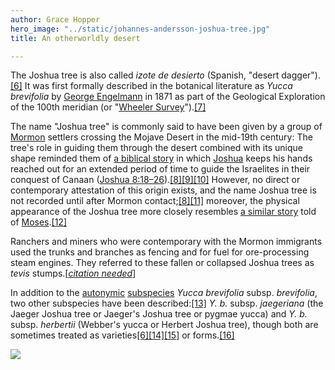 ```yaml
---
author: Grace Hopper
hero_image: "../static/johannes-andersson-joshua-tree.jpg"
title: An otherworldly desert

---
```

The Joshua tree is also called _izote de desierto_ (Spanish, "desert dagger").[\[6\]](https://en.m.wikipedia.org/wiki/Yucca_brevifolia#cite_note-ITIS-6) It was first formally described in the botanical literature as _Yucca brevifolia_ by [George Engelmann](https://en.m.wikipedia.org/wiki/George_Engelmann "George Engelmann") in 1871 as part of the Geological Exploration of the 100th meridian (or "[Wheeler Survey](https://en.m.wikipedia.org/wiki/Wheeler_Survey "Wheeler Survey")").[\[7\]](https://en.m.wikipedia.org/wiki/Yucca_brevifolia#cite_note-IPNI-7)

The name "Joshua tree" is commonly said to have been given by a group of [Mormon](https://en.m.wikipedia.org/wiki/Mormon "Mormon") settlers crossing the Mojave Desert in the mid-19th century: The tree's role in guiding them through the desert combined with its unique shape reminded them of [a biblical story](https://en.m.wikipedia.org/wiki/Conquest_of_Ai "Conquest of Ai") in which [Joshua](https://en.m.wikipedia.org/wiki/Joshua "Joshua") keeps his hands reached out for an extended period of time to guide the Israelites in their conquest of Canaan ([Joshua 8:18–26](https://en.wikisource.org/wiki/Bible_(King_James)/Joshua#8:18 "s:Bible (King James)/Joshua")).[\[8\]](https://en.m.wikipedia.org/wiki/Yucca_brevifolia#cite_note-jtnp-8)[\[9\]](https://en.m.wikipedia.org/wiki/Yucca_brevifolia#cite_note-9)[\[10\]](https://en.m.wikipedia.org/wiki/Yucca_brevifolia#cite_note-10) However, no direct or contemporary attestation of this origin exists, and the name Joshua tree is not recorded until after Mormon contact;[\[8\]](https://en.m.wikipedia.org/wiki/Yucca_brevifolia#cite_note-jtnp-8)[\[11\]](https://en.m.wikipedia.org/wiki/Yucca_brevifolia#cite_note-11) moreover, the physical appearance of the Joshua tree more closely resembles [a similar story](https://en.m.wikipedia.org/wiki/Rephidim "Rephidim") told of [Moses](https://en.m.wikipedia.org/wiki/Moses "Moses").[\[12\]](https://en.m.wikipedia.org/wiki/Yucca_brevifolia#cite_note-12)

Ranchers and miners who were contemporary with the Mormon immigrants used the trunks and branches as fencing and for fuel for ore-processing steam engines. They referred to these fallen or collapsed Joshua trees as _tevis_ stumps.\[[_citation needed_](https://en.m.wikipedia.org/wiki/Wikipedia:Citation_needed "Wikipedia:Citation needed")\]

In addition to the [autonymic](https://en.m.wikipedia.org/wiki/Autonym_(botany) "Autonym (botany)") [subspecies](https://en.m.wikipedia.org/wiki/Subspecies "Subspecies") _Yucca brevifolia_ subsp. _brevifolia_, two other subspecies have been described:[\[13\]](https://en.m.wikipedia.org/wiki/Yucca_brevifolia#cite_note-13) _Y. b._ subsp. _jaegeriana_ (the Jaeger Joshua tree or Jaeger's Joshua tree or pygmae yucca) and _Y. b._ subsp. _herbertii_ (Webber's yucca or Herbert Joshua tree), though both are sometimes treated as varieties[\[6\]](https://en.m.wikipedia.org/wiki/Yucca_brevifolia#cite_note-ITIS-6)[\[14\]](https://en.m.wikipedia.org/wiki/Yucca_brevifolia#cite_note-Grandtner2005-14)[\[15\]](https://en.m.wikipedia.org/wiki/Yucca_brevifolia#cite_note-15) or forms.[\[16\]](https://en.m.wikipedia.org/wiki/Yucca_brevifolia#cite_note-Egglid2001-16)

![](/static/0y7a0667-1700x1133.jpg)